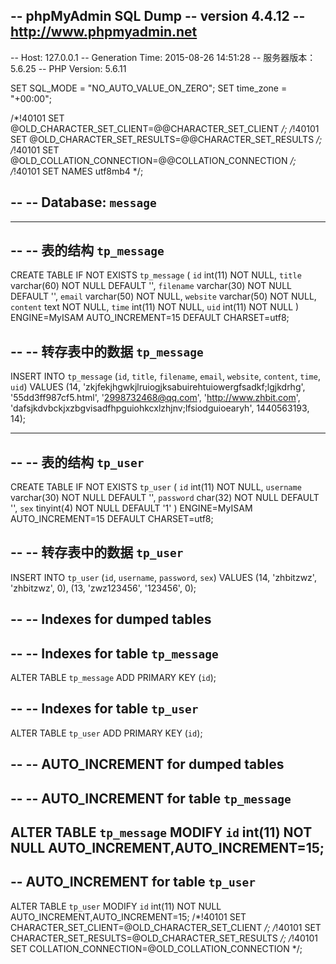 -- phpMyAdmin SQL Dump
-- version 4.4.12
-- http://www.phpmyadmin.net
--
-- Host: 127.0.0.1
-- Generation Time: 2015-08-26 14:51:28
-- 服务器版本： 5.6.25
-- PHP Version: 5.6.11

SET SQL_MODE = "NO_AUTO_VALUE_ON_ZERO";
SET time_zone = "+00:00";


/*!40101 SET @OLD_CHARACTER_SET_CLIENT=@@CHARACTER_SET_CLIENT */;
/*!40101 SET @OLD_CHARACTER_SET_RESULTS=@@CHARACTER_SET_RESULTS */;
/*!40101 SET @OLD_COLLATION_CONNECTION=@@COLLATION_CONNECTION */;
/*!40101 SET NAMES utf8mb4 */;

--
-- Database: `message`
--

-- --------------------------------------------------------

--
-- 表的结构 `tp_message`
--

CREATE TABLE IF NOT EXISTS `tp_message` (
  `id` int(11) NOT NULL,
  `title` varchar(60) NOT NULL DEFAULT '',
  `filename` varchar(30) NOT NULL DEFAULT '',
  `email` varchar(50) NOT NULL,
  `website` varchar(50) NOT NULL,
  `content` text NOT NULL,
  `time` int(11) NOT NULL,
  `uid` int(11) NOT NULL
) ENGINE=MyISAM AUTO_INCREMENT=15 DEFAULT CHARSET=utf8;

--
-- 转存表中的数据 `tp_message`
--

INSERT INTO `tp_message` (`id`, `title`, `filename`, `email`, `website`, `content`, `time`, `uid`) VALUES
(14, 'zkjfekjhgwkjlruiogjksabuirehtuiowergfsadkf;lgjkdrhg', '55dd3ff987cf5.html', '2998732468@qq.com', 'http://www.zhbit.com', 'dafsjkdvbckjxzbgvisadfhpguiohkcxlzhjnv;lfsiodguioearyh', 1440563193, 14);

-- --------------------------------------------------------

--
-- 表的结构 `tp_user`
--

CREATE TABLE IF NOT EXISTS `tp_user` (
  `id` int(11) NOT NULL,
  `username` varchar(30) NOT NULL DEFAULT '',
  `password` char(32) NOT NULL DEFAULT '',
  `sex` tinyint(4) NOT NULL DEFAULT '1'
) ENGINE=MyISAM AUTO_INCREMENT=15 DEFAULT CHARSET=utf8;

--
-- 转存表中的数据 `tp_user`
--

INSERT INTO `tp_user` (`id`, `username`, `password`, `sex`) VALUES
(14, 'zhbitzwz', 'zhbitzwz', 0),
(13, 'zwz123456', '123456', 0);

--
-- Indexes for dumped tables
--

--
-- Indexes for table `tp_message`
--
ALTER TABLE `tp_message`
  ADD PRIMARY KEY (`id`);

--
-- Indexes for table `tp_user`
--
ALTER TABLE `tp_user`
  ADD PRIMARY KEY (`id`);

--
-- AUTO_INCREMENT for dumped tables
--

--
-- AUTO_INCREMENT for table `tp_message`
--
ALTER TABLE `tp_message`
  MODIFY `id` int(11) NOT NULL AUTO_INCREMENT,AUTO_INCREMENT=15;
--
-- AUTO_INCREMENT for table `tp_user`
--
ALTER TABLE `tp_user`
  MODIFY `id` int(11) NOT NULL AUTO_INCREMENT,AUTO_INCREMENT=15;
/*!40101 SET CHARACTER_SET_CLIENT=@OLD_CHARACTER_SET_CLIENT */;
/*!40101 SET CHARACTER_SET_RESULTS=@OLD_CHARACTER_SET_RESULTS */;
/*!40101 SET COLLATION_CONNECTION=@OLD_COLLATION_CONNECTION */;
